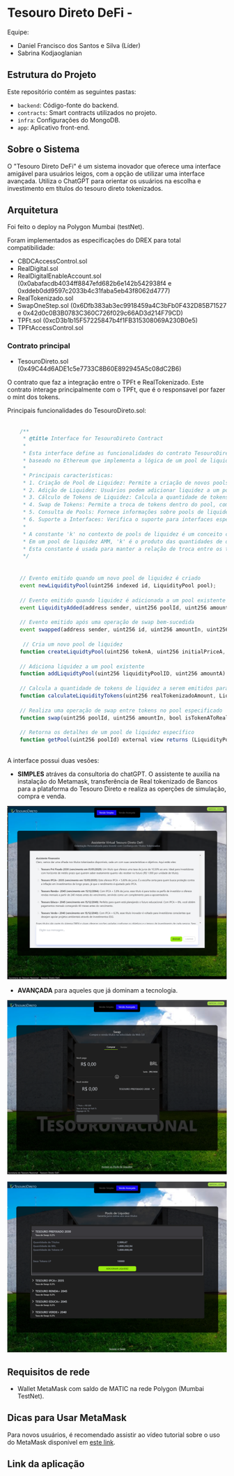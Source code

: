 # Tesouro Direto DeFi -
Equipe: 
- Daniel Francisco dos Santos e Silva (Líder)
- Sabrina Kodjaoglanian

## Estrutura do Projeto
Este repositório contém as seguintes pastas:

- `backend`: Código-fonte do backend.
- `contracts`: Smart contracts utilizados no projeto.
- `infra`: Configurações do MongoDB.
- `app`: Aplicativo front-end.

## Sobre o Sistema
O "Tesouro Direto DeFi" é um sistema inovador que oferece uma interface amigável para usuários leigos, com a opção de utilizar uma interface avançada. Utiliza o ChatGPT para orientar os usuários na escolha e investimento em títulos do tesouro direto tokenizados.

## Arquitetura
Foi feito o deploy na Polygon Mumbai (testNet).

Foram implementados as especificações do DREX para total compatibilidade:
- CBDCAccessControl.sol
- RealDigital.sol
- RealDigitalEnableAccount.sol (0x0abafacdb4034ff8847efd682b6e142b542938f4 e 0xddeb0dd9597c2033b4c31faba5eb43f8062d4777)
- RealTokenizado.sol
- SwapOneStep.sol (0x6Dfb383ab3ec9918459a4C3bFb0F432D85B71527 e 0x42d0c0B3B0783C360C726f029c66AD3d214F79CD)
- TPFt.sol (0xcD3b1b15F57225847b4f1FB315308069A230B0e5)
- TPFtAccessControl.sol

### Contrato principal
-  TesouroDireto.sol (0x49C44d6ADE1c5e7733C8B60E892945A5c08dC2B6)

O contrato que faz a integração entre o TPFt e RealTokenizado. Este contrato interage principalmente com o TPFt, que é o responsavel por fazer o mint dos tokens.

Principais funcionalidades do TesouroDireto.sol:

```typescript

    /**
     * @title Interface for TesouroDireto Contract
     *
     * Esta interface define as funcionalidades do contrato TesouroDireto, um contrato inteligente
     * baseado no Ethereum que implementa a lógica de um pool de liquidez para troca de tokens.
     *
     * Principais características:
     * 1. Criação de Pool de Liquidez: Permite a criação de novos pools de liquidez com parâmetros específicos.
     * 2. Adição de Liquidez: Usuários podem adicionar liquidez a um pool existente, recebendo tokens de liquidez em troca.
     * 3. Cálculo de Tokens de Liquidez: Calcula a quantidade de tokens de liquidez a serem emitidos com base no valor depositado no pool.
     * 4. Swap de Tokens: Permite a troca de tokens dentro do pool, com taxas de swap aplicáveis.
     * 5. Consulta de Pools: Fornece informações sobre pools de liquidez específicos.
     * 6. Suporte a Interfaces: Verifica o suporte para interfaces específicas pelo contrato.
     *
     * A constante 'k' no contexto de pools de liquidez é um conceito chave nos Automated Market Makers (AMMs).
     * Em um pool de liquidez AMM, 'k' é o produto das quantidades de dois tipos de tokens no pool (k = tokenA * tokenB).
     * Esta constante é usada para manter a relação de troca entre os tokens, garantindo que o pool permaneça balanceado.
     */


    // Evento emitido quando um novo pool de liquidez é criado
    event newLiquidityPool(uint256 indexed id, LiquidityPool pool);

    // Evento emitido quando liquidez é adicionada a um pool existente
    event LiquidityAdded(address sender, uint256 poolId, uint256 amountTokenA, uint256 amountRealTokenizado, uint256 amountLiquidity);

    // Evento emitido após uma operação de swap bem-sucedida
    event swapped(address sender, uint256 id, uint256 amountIn, uint256 amountOut, bool isTokenAToRealDigital, uint256 newPrice);

     // Cria um novo pool de liquidez
    function createLiquidtyPool(uint256 tokenA, uint256 initialPriceA, uint256 swapFee) external;

    // Adiciona liquidez a um pool existente
    function addLiquidtyPool(uint256 liquidityPoolID, uint256 amountA) external;

    // Calcula a quantidade de tokens de liquidez a serem emitidos para um determinado valor de depósito
    function calculateLiquidityTokens(uint256 realTokenizadoAmount, LiquidityPool memory pool) external pure returns (uint256);

    // Realiza uma operação de swap entre tokens no pool especificado
    function swap(uint256 poolId, uint256 amountIn, bool isTokenAToRealDigital, uint256 minAmountOut) external;

    // Retorna os detalhes de um pool de liquidez específico
    function getPool(uint256 poolId) external view returns (LiquidityPool memory);
    
```
A interface possui duas vesões:
 - **SIMPLES** atráves da consultoria do chatGPT. O assistente te auxilia na instalação do Metamask, transferência de Real tokenizado de Bancos para a plataforma do Tesouro Direto e realiza as operções de simulação, compra e venda.

![](gpt.png)

- **AVANÇADA** para aqueles que já dominam a tecnologia.

![](swap.png)

![](pool-liquidez.png)

## Requisitos de rede
- Wallet MetaMask com saldo de MATIC na rede Polygon (Mumbai TestNet).

## Dicas para Usar MetaMask
Para novos usuários, é recomendado assistir ao vídeo tutorial sobre o uso do MetaMask disponível em [este link](https://www.youtube.com/watch?v=y2ffxrkcaQ4).

## Link da aplicação

